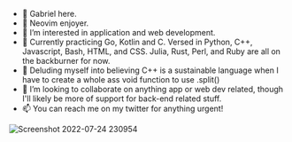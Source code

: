 - 👋 Gabriel here.
- 🤡 Neovim enjoyer.
- 👀 I’m interested in application and web development.
- 🌱 Currently practicing Go, Kotlin and C. Versed in Python, C++, Javascript, Bash, HTML, and CSS. Julia, Rust, Perl, and Ruby are all on the backburner for now.
- 🤡 Deluding myself into believing C++ is a sustainable language when I have to create a whole ass void function to use .split()
- 💞️ I’m looking to collaborate on anything app or web dev related, though I'll likely be more of support for back-end related stuff.
- 📫 You can reach me on my twitter for anything urgent!

![Screenshot 2022-07-24 230954](https://user-images.githubusercontent.com/117062305/205640295-b29d6c08-1fb5-4621-bca6-ed72b8b9444f.jpg)
